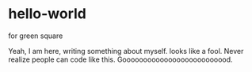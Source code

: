 hello-world
===========

for green square

Yeah, I am here, writing something about myself. looks like a fool.
Never realize people can code like this. 
Goooooooooooooooooooooooood.
